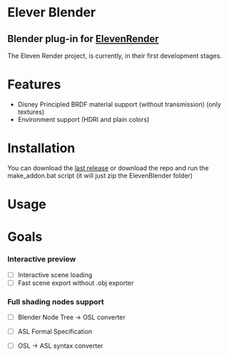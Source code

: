 # Elever Blender
## Blender plug-in for [ElevenRender](https://github.com/101001000/ElevenRender)


The Eleven Render project, is currently, in their first development stages.



# Features
- Disney Principled BRDF material support (without transmission) (only textures)
- Environment support (HDRI and plain colors)

# Installation
You can download the [last release]() or download the repo and run the make_addon.bat script (it will just zip the ElevenBlender folder)


# Usage

# Goals

### Interactive preview
- [ ] Interactive scene loading
- [ ] Fast scene export without .obj exporter

### Full shading nodes support
- [ ] Blender Node Tree -> OSL converter
- [ ] ASL Formal Specification
- [ ] OSL -> ASL syntax converter


